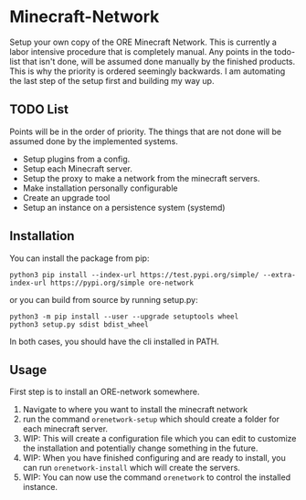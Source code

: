 # Minecraft-Network
Setup your own copy of the ORE Minecraft Network. This is currently a labor intensive procedure that is completely manual. Any points in the todo-list that isn't done, will be assumed done manually by the finished products. This is why the priority is ordered seemingly backwards. I am automating the last step of the setup first and building my way up.

## TODO List
Points will be in the order of priority. The things that are not done will be assumed done by the implemented systems.
+ Setup plugins from a config.
+ Setup each Minecraft server.
+ Setup the proxy to make a network from the minecraft servers.
+ Make installation personally configurable
+ Create an upgrade tool
+ Setup an instance on a persistence system (systemd)


## Installation
You can install the package from pip:
```
python3 pip install --index-url https://test.pypi.org/simple/ --extra-index-url https://pypi.org/simple ore-network
```

or you can build from source by running setup.py:
```
python3 -m pip install --user --upgrade setuptools wheel
python3 setup.py sdist bdist_wheel
```
In both cases, you should have the cli installed in PATH.

## Usage

First step is to install an ORE-network somewhere.

1. Navigate to where you want to install the minecraft network
1. run the command `orenetwork-setup` which should create a folder for each minecraft server.
1. WIP: This will create a configuration file which you can edit to customize the installation and potentially change something in the future.
1. WIP: When you have finished configuring and are ready to install, you can run `orenetwork-install` which will create the servers.
1. WIP: You can now use the command `orenetwork` to control the installed instance.